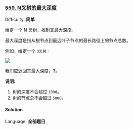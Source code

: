 ### [559\. N叉树的最大深度](https://leetcode-cn.com/problems/maximum-depth-of-n-ary-tree/)

Difficulty: **简单**


给定一个 N 叉树，找到其最大深度。

最大深度是指从根节点到最远叶子节点的最长路径上的节点总数。

例如，给定一个 `3叉树` :

![](https://assets.leetcode-cn.com/aliyun-lc-upload/uploads/2018/10/12/narytreeexample.png)

我们应返回其最大深度，3。

**说明:**

1.  树的深度不会超过 `1000`。
2.  树的节点总不会超过 `5000`。


#### Solution

Language: **全部题目**

```全部题目
​
```
